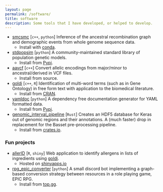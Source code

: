 ```yaml
---
layout: page
permalink: /software/
title: software
description: Some tools that I have developed, or helped to develop.  
---
```


- [smcsmc](https://github.com/luntergroup/smcsmc) [`c++`, `python`] Inference of the ancestral recombination graph and demographic events from whole genome sequence data.
	- Install with [conda](https://anaconda.org/luntergroup/smcsmc).
- [stdpopsim](https://github.com/popsim-consortium/stdpopsim) [`python`] A community-maintained standard library of population genetic models.
	- Install from [Pypi](https://pypi.org/project/stdpopsim/).
- [aavcf](https://github.com/Chris1221/aavcf) [`c++`] Convert allelic encodings from major/minor to ancestral/derived in VCF files.
	- Install from source.
- [goldi](https://github.com/Chris1221/goldi) [`c++`, `R`] Identification of multi-word terms (such as in Gene Ontology) in free form text with application to the biomedical literature.
	- Install from [CRAN](https://cran.r-project.org/web/packages/goldi/index.html).
- [yamldoc](https://github.com/Chris1221/yamldoc) [`python`] A dependency free documentation generator for YAML formatted data. 
	- Install from [Pypi](https://pypi.org/project/yamldoc/).
- [genomic_interval_pipeline](https://github.com/Chris1221/genomic_interval_pipeline) [`Rust`] Creates an HDF5 database for Keras out of genomic regions and their annotations. A (much faster) drop in replacement for the Basset pre-processing pipeline. 
	- Install from [crates.io](https://crates.io/crates/genomic_interval_pipeline).

### Fun projects

- [allerID](https://github.com/Chris1221/allerID) [`R`, `shiny`] Web application to identify allergens in lists of ingredients using [goldi](https://github.com/Chris1221/goldi).
	- Hosted on [shinyapps.io](https://ccole.shinyapps.io/allerID/)
- [rpg_epic_converter](https://github.com/Chris1221/epic_rpg_converter) [`python`] A small discord bot implementing a graph-based conversion strategy between resources in a role playing game, EPIC RPG.
	- Install from [top.gg](https://top.gg/bot/773260807638089768).
